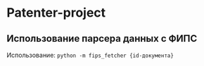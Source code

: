# Patenter-project

## Использование парсера данных с ФИПС
Использование: `python -m fips_fetcher {id-документа}`
